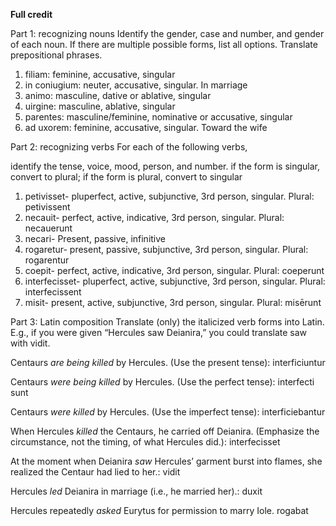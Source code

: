 **Full credit**

Part 1: recognizing nouns
Identify the gender, case and number, and gender of each noun. If there are multiple possible forms, list all options. Translate prepositional phrases.

1. filiam: feminine, accusative, singular
2. in coniugium: neuter, accusative, singular. In marriage  
3. animo: masculine, dative or ablative, singular
4. uirgine: masculine, ablative, singular
5. parentes: masculine/feminine, nominative or accusative, singular
6. ad uxorem: feminine, accusative, singular. Toward the wife

Part 2: recognizing verbs
For each of the following verbs,

identify the tense, voice, mood, person, and number.
if the form is singular, convert to plural; if the form is plural, convert to singular

1. petivisset- pluperfect, active, subjunctive, 3rd person, singular. Plural: petivissent
2. necauit- perfect, active, indicative, 3rd person, singular. Plural: necauerunt
3. necari- Present, passive, infinitive
4. rogaretur- present, passive, subjunctive, 3rd person, singular. Plural: rogarentur
5. coepit- perfect, active, indicative, 3rd person, singular. Plural: coeperunt
6. interfecisset- pluperfect, active, subjunctive, 3rd person, singular. Plural: interfecissent
7. misit- present, active, subjunctive, 3rd person, singular. Plural: misērunt

Part 3: Latin composition
Translate (only) the italicized verb forms into Latin. E.g., if you were given “Hercules saw Deianira,” you could translate saw with vidit.

Centaurs *are being killed* by Hercules. (Use the present tense): interficiuntur

Centaurs *were being killed* by Hercules. (Use the perfect tense): interfecti sunt 

Centaurs *were killed* by Hercules. (Use the imperfect tense): interficiebantur


When Hercules *killed* the Centaurs, he carried off Deianira. (Emphasize the circumstance, not the timing, of what Hercules did.): interfecisset

At the moment when Deianira *saw* Hercules’ garment burst into flames, she realized the Centaur had lied to her.: vidit

Hercules *led* Deianira in marriage (i.e., he married her).: duxit

Hercules repeatedly *asked* Eurytus for permission to marry Iole. rogabat
